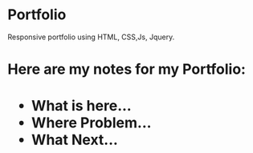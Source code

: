 # Portfolio
Responsive portfolio using HTML, CSS,Js, Jquery.

<h1>Here are my notes for my Portfolio:<h1>
<ul>
<li>What is here...</li>
<li>Where Problem...</li>
<li>What Next...</li>
